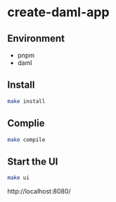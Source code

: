 # create-daml-app

## Environment

- pnpm
- daml

## Install

```bash
make install
```

## Complie

```bash
make compile
```

## Start the UI

```bash
make ui
```

http://localhost:8080/

